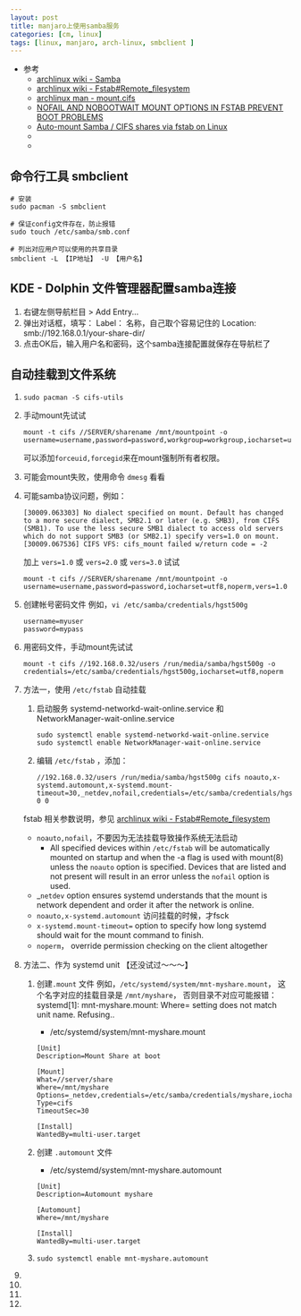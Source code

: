 ```yaml
---
layout: post
title: manjaro上使用samba服务
categories: [cm, linux]
tags: [linux, manjaro, arch-linux, smbclient ]
---
```


* 参考
  * [archlinux wiki - Samba](https://wiki.archlinux.org/title/samba)
  * [archlinux wiki - Fstab#Remote_filesystem](https://wiki.archlinux.org/title/Fstab#Remote_filesystem)
  * [archlinux man - mount.cifs](https://man.archlinux.org/man/mount.cifs.8#FILE_AND_DIRECTORY_OWNERSHIP_AND_PERMISSIONS)
  * [NOFAIL AND NOBOOTWAIT MOUNT OPTIONS IN FSTAB PREVENT BOOT PROBLEMS](https://www.furorteutonicus.eu/2013/08/29/nofail-and-nobootwait-mount-options-in-fstab-prevent-boot-problems/)
  * [Auto-mount Samba / CIFS shares via fstab on Linux](https://timlehr.com/auto-mount-samba-cifs-shares-via-fstab-on-linux/)
  * []()
  * []()



## 命令行工具 smbclient

~~~
# 安装
sudo pacman -S smbclient

# 保证config文件存在，防止报错
sudo touch /etc/samba/smb.conf

# 列出对应用户可以使用的共享目录
smbclient -L 【IP地址】 -U 【用户名】
~~~


## KDE - Dolphin 文件管理器配置samba连接

1. 右键左侧导航栏目 \> Add Entry...
1. 弹出对话框，填写：
    Label： 名称，自己取个容易记住的
    Location: smb://192.168.0.1/your-share-dir/
1. 点击OK后，输入用户名和密码，这个samba连接配置就保存在导航栏了



## **自动**挂载到文件系统


1. `sudo pacman -S cifs-utils`
1. 手动mount先试试
    ~~~
    mount -t cifs //SERVER/sharename /mnt/mountpoint -o username=username,password=password,workgroup=workgroup,iocharset=utf8,uid=username,gid=group
    ~~~
    可以添加`forceuid,forcegid`来在mount强制所有者权限。

1. 可能会mount失败，使用命令 `dmesg` 看看
1. 可能samba协议问题，例如：
    ~~~
    [30009.063303] No dialect specified on mount. Default has changed to a more secure dialect, SMB2.1 or later (e.g. SMB3), from CIFS (SMB1). To use the less secure SMB1 dialect to access old servers which do not support SMB3 (or SMB2.1) specify vers=1.0 on mount.
    [30009.067536] CIFS VFS: cifs_mount failed w/return code = -2
    ~~~
    
    加上 `vers=1.0` 或 `vers=2.0` 或 `vers=3.0` 试试
    ~~~
    mount -t cifs //SERVER/sharename /mnt/mountpoint -o username=username,password=password,iocharset=utf8,noperm,vers=1.0
    ~~~


1. 创建帐号密码文件
    例如，`vi /etc/samba/credentials/hgst500g`
    ~~~
    username=myuser
    password=mypass
    ~~~
1. 用密码文件，手动mount先试试
    ~~~
    mount -t cifs //192.168.0.32/users /run/media/samba/hgst500g -o credentials=/etc/samba/credentials/hgst500g,iocharset=utf8,noperm
    ~~~

1. 方法一，使用 `/etc/fstab` 自动挂载
    1. 启动服务 systemd-networkd-wait-online.service 和 NetworkManager-wait-online.service
        ~~~
        sudo systemctl enable systemd-networkd-wait-online.service
        sudo systemctl enable NetworkManager-wait-online.service
        ~~~
    1. 编辑 `/etc/fstab` ，添加：
        ~~~
        //192.168.0.32/users /run/media/samba/hgst500g cifs noauto,x-systemd.automount,x-systemd.mount-timeout=30,_netdev,nofail,credentials=/etc/samba/credentials/hgst500g,iocharset=utf8,noperm 0 0
        ~~~
    
    fstab 相关参数说明，参见 [archlinux wiki - Fstab#Remote_filesystem](https://wiki.archlinux.org/title/Fstab#Remote_filesystem)
    
    * `noauto,nofail`，不要因为无法挂载导致操作系统无法启动
      * All specified devices within `/etc/fstab` will be automatically mounted on startup and when the -a flag is used with mount(8) unless the `noauto` option is specified. Devices that are listed and not present will result in an error unless the `nofail` option is used.
    * _`netdev` option ensures systemd understands that the mount is network dependent and order it after the network is online.
    * `noauto,x-systemd.automount` 访问挂载的时候，才fsck
    * `x-systemd.mount-timeout=` option to specify how long systemd should wait for the mount command to finish. 
    * `noperm`， override permission checking on the client altogether

1. 方法二、作为 systemd unit 【还没试过～～～】
    1. 创建`.mount` 文件
        例如，`/etc/systemd/system/mnt-myshare.mount`，
        这个名字对应的挂载目录是 `/mnt/myshare`， 否则目录不对应可能报错： systemd[1]: mnt-myshare.mount: Where= setting does not match unit name. Refusing..

        * /etc/systemd/system/mnt-myshare.mount

        ~~~
        [Unit]
        Description=Mount Share at boot

        [Mount]
        What=//server/share
        Where=/mnt/myshare
        Options=_netdev,credentials=/etc/samba/credentials/myshare,iocharset=utf8,rw
        Type=cifs
        TimeoutSec=30

        [Install]
        WantedBy=multi-user.target
        ~~~

    1. 创建 `.automount` 文件

        * /etc/systemd/system/mnt-myshare.automount

        ~~~
        [Unit]
        Description=Automount myshare

        [Automount]
        Where=/mnt/myshare

        [Install]
        WantedBy=multi-user.target
        ~~~
    1. `sudo systemctl enable mnt-myshare.automount`

1. 
1. 
1. 
1. 





























